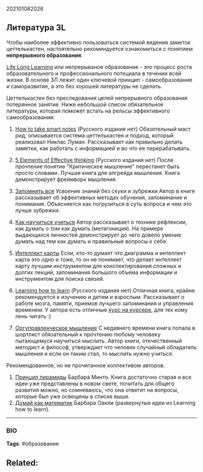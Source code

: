 202101082026
## Литература 3L
Чтобы наиболее эффективно пользоваться системой ведения заметок цеттелькастен, настоятельно рекомендуется ознакомиться с понятием **непрерывного образования**.

[Life Long Learning](https://ru.wikipedia.org/wiki/Непрерывное_образование) или непрерываное образование - это процесс роста образовательного и профессионального потециала в течении всей жизни. В основе 3Л лежит один ключевой принцип - самообразование и саморазвитие, а это без хорошей литературы не сделать. 

Цеттелькастен без преследования целей непрерывного образования потерянное занятие. Ниже небольшой список обязательное литературы, которая поможет встать на рельсы эффективного самообразования:

1. [How to take smart notes](https://www.amazon.com/How-Take-Smart-Notes-Nonfiction-ebook/dp/B06WVYW33Y/ref=sr_1_1?crid=AII25HSF0J4V&dchild=1&keywords=how+to+take+smart+notes&qid=1610768325&sprefix=how+to+take%2Caps%2C298&sr=8-1) (Русского издания нет)
Обазятельный маст рид, описывается система цеттелькастен и подход, который реализовал Никлас Луман. Рассказывает как правильно делать заметки, как работать с информацией и во что ее перерабатывать. 

2. [5 Elements of Effective thinking](https://www.amazon.com/5-Elements-Effective-Thinking/dp/0691156662/ref=sr_1_1?crid=1FOP2DENQMX32&dchild=1&keywords=5+elements+of+effective+thinking&qid=1610768359&sprefix=5+elements%2Caps%2C260&sr=8-1) (Русского издания нет)
После прочтение понятие "Критическое мышление" перестанет быть просто словами. Лучшая книга для апгрейда мышления. Книга демонстрирует фреймворк мышления.

3. [Запомнить все](https://www.litres.ru/genri-rediger/zapomnit-vse-usvoenie-znaniy-bez-skuki-i-zubrezhki/) Усвоение знаний без скуки и зубрежки
Автор в книге рассказывает об эффективных методах обучения, запоминание и понимания. Объясняется как погрузиться в суть вопроса и чем это лучше зубрежки.

4. [Как научиться учиться](https://www.litres.ru/ulrih-bozer/kak-nauchitsya-uchitsya/)
Автор рассказывает о технике рефлексии, как думать о том как думать (метагониция). На примере выдающихся личностей демонстрирует до чего довело умение думать над тем как думать и правильные вопросы к себе.

5. [Интеллект карты](https://www.litres.ru/toni-buzen/intellekt-karty/)
Если, кто-то думает что диаграмма и интеллект карта это одно и тоже, то он не понимает, что делает интеллект карту лучшим инструментом для конспектирования сложных и долгих лекций, запоминания большого объема информации и инструментом для поиска связей.

6. [Learning how to learn](https://www.amazon.com/Learning-How-Learn-Spending-Studying/dp/0143132547/ref=sr_1_1?crid=36H04PA7TFMQV&dchild=1&keywords=learning+how+to+learn&qid=1610768637&sprefix=learning+how+to%2Caps%2C267&sr=8-1) (Русского издания нет)
Отличная книга, крайне рекомендуется к изучению и детям и взрослым. Рассказывает о работе мозга, памяти, приемов лучшего запоминания и управления временем. У автора есть отличные [курс на курсере](https://www.coursera.org/learn/learning-how-to-learn), для тех кому лень читать :)

7. [Оргуправленческое мышление](https://www.litres.ru/georgiy-schedrovickiy/orgupravlencheskoe-myshlenie-ideologiya-metodologiya-tehnologiya/)
С недавнего времени книга попала в шортлист обязательный к прочтению любому человеку пытающемуся научиться мыслить. Автор книги, отечественный методист и философ, утверждает что человек случайный обладатель мышления и если он таким стал, то мыслить нужно учиться.

Рекомендованное, но не прочитанное коллективом авторов.
1. [Принцип пирамиды](https://www.litres.ru/barbara-minto/princip-piramidy-minto-r-zolotye-pravila-myshleniya-delovogo/) Барбара Минто.
Книга достаточно старая и все идеи уже представлены в новом свете, почитать для общего развития можно, но сомневаюсь, что она ответит на вопросы, которые был уже освещены в списке выше.
3. [Думай как математик](https://www.litres.ru/barbara-oakli/dumay-kak-matematik-kak-reshat-lubye-zadachi-bystree-i-effektivnee/) Барбара Оакли (развернутые идеи из Learning how to learn).

---
### BIO
**Tags**: #образование 

**Related**:
- 

